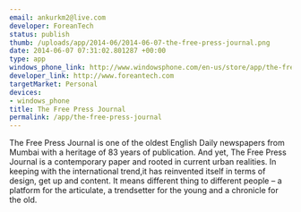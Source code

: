 ```yaml
--- 
email: ankurkm2@live.com
developer: ForeanTech
status: publish
thumb: /uploads/app/2014-06/2014-06-07-the-free-press-journal.png
date: 2014-06-07 07:31:02.801287 +00:00
type: app
windows_phone_link: http://www.windowsphone.com/en-us/store/app/the-free-press-journal/8bc764d3-3f3b-4d2e-b224-b000bd877919
developer_link: http://www.foreantech.com
targetMarket: Personal
devices: 
- windows_phone
title: The Free Press Journal
permalink: /app/the-free-press-journal
---
```


The Free Press Journal is one of the oldest English Daily newspapers from Mumbai with a heritage of 83 years of publication. And yet, The Free Press Journal is a contemporary paper and rooted in current urban realities. In keeping with the international trend,it has reinvented itself in terms of design, get up and content. It means different thing to different people – a platform for the articulate, a trendsetter for the young and a chronicle for the old.
